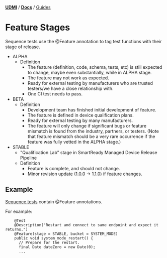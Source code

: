 [**UDMI**](../../) / [**Docs**](../) / [Guides](#)

# Feature Stages

Sequence tests use the @Feature annotation to tag test functions with their stage of release.

* ALPHA
    * Definition
        * The feature (definition, code, schema, tests, etc) is still expected to change, maybe even substantially, while in ALPHA stage.
        * The feature may not work as expected.
        * Ready for external testing by manufacturers who are trusted testers/we have a close relationship with.
        * One CI test needs to pass.
* BETA
    * Definition
        * Development team has finished initial development of feature.
        * The feature is defined in device qualification plans.
        * Ready for external testing by many manufacturers.
        * The feature will only change if significant bugs or feature mismatch is found from the industry, partners, or testers.  (Note that feature mismatch should be a very rare occurrence if the feature was fully vetted in the ALPHA stage.)
* STABLE
    * "Qualification Lab” stage in SmartReady Managed Device Release Pipeline
    * Definition
        * Feature is complete, and should not change. 
        * Minor revision update (1.0.0 → 1.1.0) if feature changes.

## Example

[Sequence tests](../.././validator/src/main/java/com/google/daq/mqtt/sequencer/sequences/) contain @Feature annotations.

For example:

```
    @Test
    @Description("Restart and connect to same endpoint and expect it returns.")
    @Feature(stage = STABLE, bucket = SYSTEM_MODE)
    public void system_mode_restart() {
      // Prepare for the restart.
      final Date dateZero = new Date(0);
      ...
```

